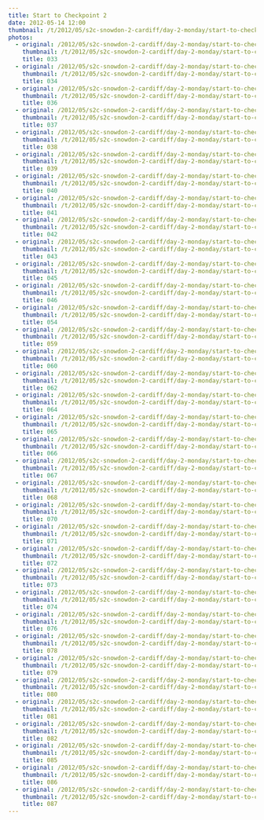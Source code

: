 ```yaml
---
title: Start to Checkpoint 2
date: 2012-05-14 12:00
thumbnail: /t/2012/05/s2c-snowdon-2-cardiff/day-2-monday/start-to-checkpoint-2/033.jpg
photos:
  - original: /2012/05/s2c-snowdon-2-cardiff/day-2-monday/start-to-checkpoint-2/033.jpg
    thumbnail: /t/2012/05/s2c-snowdon-2-cardiff/day-2-monday/start-to-checkpoint-2/033.jpg
    title: 033
  - original: /2012/05/s2c-snowdon-2-cardiff/day-2-monday/start-to-checkpoint-2/034.jpg
    thumbnail: /t/2012/05/s2c-snowdon-2-cardiff/day-2-monday/start-to-checkpoint-2/034.jpg
    title: 034
  - original: /2012/05/s2c-snowdon-2-cardiff/day-2-monday/start-to-checkpoint-2/036.jpg
    thumbnail: /t/2012/05/s2c-snowdon-2-cardiff/day-2-monday/start-to-checkpoint-2/036.jpg
    title: 036
  - original: /2012/05/s2c-snowdon-2-cardiff/day-2-monday/start-to-checkpoint-2/037.jpg
    thumbnail: /t/2012/05/s2c-snowdon-2-cardiff/day-2-monday/start-to-checkpoint-2/037.jpg
    title: 037
  - original: /2012/05/s2c-snowdon-2-cardiff/day-2-monday/start-to-checkpoint-2/038.jpg
    thumbnail: /t/2012/05/s2c-snowdon-2-cardiff/day-2-monday/start-to-checkpoint-2/038.jpg
    title: 038
  - original: /2012/05/s2c-snowdon-2-cardiff/day-2-monday/start-to-checkpoint-2/039.jpg
    thumbnail: /t/2012/05/s2c-snowdon-2-cardiff/day-2-monday/start-to-checkpoint-2/039.jpg
    title: 039
  - original: /2012/05/s2c-snowdon-2-cardiff/day-2-monday/start-to-checkpoint-2/040.jpg
    thumbnail: /t/2012/05/s2c-snowdon-2-cardiff/day-2-monday/start-to-checkpoint-2/040.jpg
    title: 040
  - original: /2012/05/s2c-snowdon-2-cardiff/day-2-monday/start-to-checkpoint-2/041.jpg
    thumbnail: /t/2012/05/s2c-snowdon-2-cardiff/day-2-monday/start-to-checkpoint-2/041.jpg
    title: 041
  - original: /2012/05/s2c-snowdon-2-cardiff/day-2-monday/start-to-checkpoint-2/042.jpg
    thumbnail: /t/2012/05/s2c-snowdon-2-cardiff/day-2-monday/start-to-checkpoint-2/042.jpg
    title: 042
  - original: /2012/05/s2c-snowdon-2-cardiff/day-2-monday/start-to-checkpoint-2/043.jpg
    thumbnail: /t/2012/05/s2c-snowdon-2-cardiff/day-2-monday/start-to-checkpoint-2/043.jpg
    title: 043
  - original: /2012/05/s2c-snowdon-2-cardiff/day-2-monday/start-to-checkpoint-2/045.jpg
    thumbnail: /t/2012/05/s2c-snowdon-2-cardiff/day-2-monday/start-to-checkpoint-2/045.jpg
    title: 045
  - original: /2012/05/s2c-snowdon-2-cardiff/day-2-monday/start-to-checkpoint-2/046.jpg
    thumbnail: /t/2012/05/s2c-snowdon-2-cardiff/day-2-monday/start-to-checkpoint-2/046.jpg
    title: 046
  - original: /2012/05/s2c-snowdon-2-cardiff/day-2-monday/start-to-checkpoint-2/054.jpg
    thumbnail: /t/2012/05/s2c-snowdon-2-cardiff/day-2-monday/start-to-checkpoint-2/054.jpg
    title: 054
  - original: /2012/05/s2c-snowdon-2-cardiff/day-2-monday/start-to-checkpoint-2/059.jpg
    thumbnail: /t/2012/05/s2c-snowdon-2-cardiff/day-2-monday/start-to-checkpoint-2/059.jpg
    title: 059
  - original: /2012/05/s2c-snowdon-2-cardiff/day-2-monday/start-to-checkpoint-2/060.jpg
    thumbnail: /t/2012/05/s2c-snowdon-2-cardiff/day-2-monday/start-to-checkpoint-2/060.jpg
    title: 060
  - original: /2012/05/s2c-snowdon-2-cardiff/day-2-monday/start-to-checkpoint-2/062.jpg
    thumbnail: /t/2012/05/s2c-snowdon-2-cardiff/day-2-monday/start-to-checkpoint-2/062.jpg
    title: 062
  - original: /2012/05/s2c-snowdon-2-cardiff/day-2-monday/start-to-checkpoint-2/064.jpg
    thumbnail: /t/2012/05/s2c-snowdon-2-cardiff/day-2-monday/start-to-checkpoint-2/064.jpg
    title: 064
  - original: /2012/05/s2c-snowdon-2-cardiff/day-2-monday/start-to-checkpoint-2/065.jpg
    thumbnail: /t/2012/05/s2c-snowdon-2-cardiff/day-2-monday/start-to-checkpoint-2/065.jpg
    title: 065
  - original: /2012/05/s2c-snowdon-2-cardiff/day-2-monday/start-to-checkpoint-2/066.jpg
    thumbnail: /t/2012/05/s2c-snowdon-2-cardiff/day-2-monday/start-to-checkpoint-2/066.jpg
    title: 066
  - original: /2012/05/s2c-snowdon-2-cardiff/day-2-monday/start-to-checkpoint-2/067.jpg
    thumbnail: /t/2012/05/s2c-snowdon-2-cardiff/day-2-monday/start-to-checkpoint-2/067.jpg
    title: 067
  - original: /2012/05/s2c-snowdon-2-cardiff/day-2-monday/start-to-checkpoint-2/068.jpg
    thumbnail: /t/2012/05/s2c-snowdon-2-cardiff/day-2-monday/start-to-checkpoint-2/068.jpg
    title: 068
  - original: /2012/05/s2c-snowdon-2-cardiff/day-2-monday/start-to-checkpoint-2/070.jpg
    thumbnail: /t/2012/05/s2c-snowdon-2-cardiff/day-2-monday/start-to-checkpoint-2/070.jpg
    title: 070
  - original: /2012/05/s2c-snowdon-2-cardiff/day-2-monday/start-to-checkpoint-2/071.jpg
    thumbnail: /t/2012/05/s2c-snowdon-2-cardiff/day-2-monday/start-to-checkpoint-2/071.jpg
    title: 071
  - original: /2012/05/s2c-snowdon-2-cardiff/day-2-monday/start-to-checkpoint-2/072.jpg
    thumbnail: /t/2012/05/s2c-snowdon-2-cardiff/day-2-monday/start-to-checkpoint-2/072.jpg
    title: 072
  - original: /2012/05/s2c-snowdon-2-cardiff/day-2-monday/start-to-checkpoint-2/073.jpg
    thumbnail: /t/2012/05/s2c-snowdon-2-cardiff/day-2-monday/start-to-checkpoint-2/073.jpg
    title: 073
  - original: /2012/05/s2c-snowdon-2-cardiff/day-2-monday/start-to-checkpoint-2/074.jpg
    thumbnail: /t/2012/05/s2c-snowdon-2-cardiff/day-2-monday/start-to-checkpoint-2/074.jpg
    title: 074
  - original: /2012/05/s2c-snowdon-2-cardiff/day-2-monday/start-to-checkpoint-2/076.jpg
    thumbnail: /t/2012/05/s2c-snowdon-2-cardiff/day-2-monday/start-to-checkpoint-2/076.jpg
    title: 076
  - original: /2012/05/s2c-snowdon-2-cardiff/day-2-monday/start-to-checkpoint-2/078.jpg
    thumbnail: /t/2012/05/s2c-snowdon-2-cardiff/day-2-monday/start-to-checkpoint-2/078.jpg
    title: 078
  - original: /2012/05/s2c-snowdon-2-cardiff/day-2-monday/start-to-checkpoint-2/079.jpg
    thumbnail: /t/2012/05/s2c-snowdon-2-cardiff/day-2-monday/start-to-checkpoint-2/079.jpg
    title: 079
  - original: /2012/05/s2c-snowdon-2-cardiff/day-2-monday/start-to-checkpoint-2/080.jpg
    thumbnail: /t/2012/05/s2c-snowdon-2-cardiff/day-2-monday/start-to-checkpoint-2/080.jpg
    title: 080
  - original: /2012/05/s2c-snowdon-2-cardiff/day-2-monday/start-to-checkpoint-2/081.jpg
    thumbnail: /t/2012/05/s2c-snowdon-2-cardiff/day-2-monday/start-to-checkpoint-2/081.jpg
    title: 081
  - original: /2012/05/s2c-snowdon-2-cardiff/day-2-monday/start-to-checkpoint-2/082.jpg
    thumbnail: /t/2012/05/s2c-snowdon-2-cardiff/day-2-monday/start-to-checkpoint-2/082.jpg
    title: 082
  - original: /2012/05/s2c-snowdon-2-cardiff/day-2-monday/start-to-checkpoint-2/085.jpg
    thumbnail: /t/2012/05/s2c-snowdon-2-cardiff/day-2-monday/start-to-checkpoint-2/085.jpg
    title: 085
  - original: /2012/05/s2c-snowdon-2-cardiff/day-2-monday/start-to-checkpoint-2/086.jpg
    thumbnail: /t/2012/05/s2c-snowdon-2-cardiff/day-2-monday/start-to-checkpoint-2/086.jpg
    title: 086
  - original: /2012/05/s2c-snowdon-2-cardiff/day-2-monday/start-to-checkpoint-2/087.jpg
    thumbnail: /t/2012/05/s2c-snowdon-2-cardiff/day-2-monday/start-to-checkpoint-2/087.jpg
    title: 087
---
```

